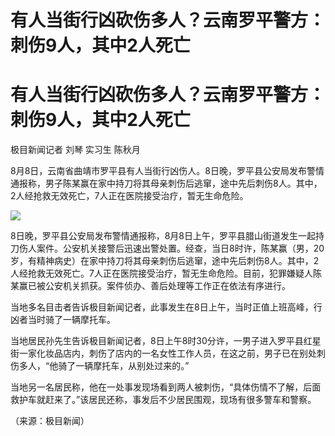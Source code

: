 # 有人当街行凶砍伤多人？云南罗平警方：刺伤9人，其中2人死亡

# 有人当街行凶砍伤多人？云南罗平警方：刺伤9人，其中2人死亡

极目新闻记者 刘琴 实习生 陈秋月

8月8日，云南省曲靖市罗平县有人当街行凶伤人。8日晚，罗平县公安局发布警情通报称，男子陈某赢在家中持刀将其母亲刺伤后逃窜，途中先后刺伤8人。其中，2人经抢救无效死亡，7人正在医院接受治疗，暂无生命危险。

![](https://inews.gtimg.com/om_bt/OjeHPLygpBquRMXWZW56oCZGt8Wi6vZJ8k4Qhwq1hcnJUAA/1000)

8日晚，罗平县公安局发布警情通报称，8月8日上午，罗平县腊山街道发生一起持刀伤人案件。公安机关接警后迅速出警处置。经查，当日8时许，陈某赢（男，20岁，有精神病史）在家中持刀将其母亲刺伤后逃窜，途中先后刺伤8人。其中，2人经抢救无效死亡。7人正在医院接受治疗，暂无生命危险。目前，犯罪嫌疑人陈某赢已被公安机关抓获。案件侦办、善后处理等工作正在依法有序进行。

当地多名目击者告诉极目新闻记者，此事发生在8日上午，当时正值上班高峰，行凶者当时骑了一辆摩托车。

当地居民孙先生告诉极目新闻记者，8日上午8时30分许，一男子进入罗平县红星街一家化妆品店内，刺伤了店内的一名女性工作人员，在这之前，男子已在别处刺伤多人，“他骑了一辆摩托车，从别处过来的。”

当地另一名居民称，他在一处事发现场看到两人被刺伤，“具体伤情不了解，后面救护车就赶来了。”该居民还称，事发后不少居民围观，现场有很多警车和警察。

（来源：极目新闻）

